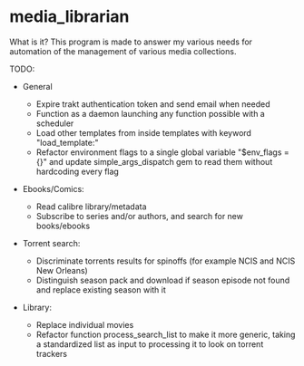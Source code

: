 # media_librarian

What is it?
This program is made to answer my various needs for automation of the management of various media collections.

TODO:
* General
    * Expire trakt authentication token and send email when needed
    * Function as a daemon launching any function possible with a scheduler
    * Load other templates from inside templates with keyword "load_template:"
    * Refactor environment flags to a single global variable "$env_flags = {}" and update simple_args_dispatch gem to read them without hardcoding every flag
    
* Ebooks/Comics:
    * Read calibre library/metadata
    * Subscribe to series and/or authors, and search for new books/ebooks
    
* Torrent search:
    * Discriminate torrents results for spinoffs (for example NCIS and NCIS New Orleans)
    * Distinguish season pack and download if season episode not found and replace existing season with it
    
* Library:
    * Replace individual movies
    * Refactor function process_search_list to make it more generic, taking a standardized list as input to processing it to look on torrent trackers
